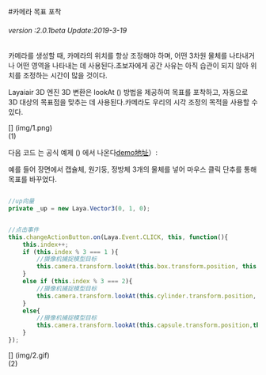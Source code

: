 #카메라 목표 포착

###### *version :2.0.1beta   Update:2019-3-19*

카메라를 생성할 때, 카메라의 위치를 항상 조정해야 하며, 어떤 3차원 물체를 나타내거나 어떤 영역을 나타내는 데 사용된다.초보자에게 공간 사유는 아직 습관이 되지 않아 위치를 조정하는 시간이 많을 것이다.

Layaiair 3D 엔진 3D 변환은 lookAt () 방법을 제공하여 목표를 포착하고, 자동으로 3D 대상의 목표점을 맞추는 데 사용된다.카메라도 우리의 시각 조정의 목적을 사용할 수 있다.

[] (img/1.png)<br>(1)

다음 코드 는 공식 예제 () 에서 나온다[demo地址](https://layaair.ldc.layabox.com/demo2/?language=ch&category=3d&group=Camera&name=CameraLookAt)）:

예를 들어 장면에서 캡슐체, 원기둥, 정방체 3개의 물체를 넣어 마우스 클릭 단추를 통해 목표를 바꾸었다.


```typescript

//up向量
private _up = new Laya.Vector3(0, 1, 0);
```



```typescript

//点击事件
this.changeActionButton.on(Laya.Event.CLICK, this, function(){
    this.index++;
    if (this.index % 3 === 1 ){
        //摄像机捕捉模型目标
        this.camera.transform.lookAt(this.box.transform.position, this._up);
    }
    else if (this.index % 3 === 2){
        //摄像机捕捉模型目标
        this.camera.transform.lookAt(this.cylinder.transform.position, this._up);
    }
    else{
        //摄像机捕捉模型目标
        this.camera.transform.lookAt(this.capsule.transform.position,this._up);
    }
});
```


[] (img/2.gif)<br>(2)